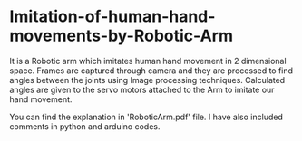 # Imitation-of-human-hand-movements-by-Robotic-Arm
It is a Robotic arm which imitates human hand movement in 2 dimensional space. Frames are captured through camera and they are processed to find angles between the joints using Image processing techniques. Calculated angles are given to the servo motors attached to the Arm to imitate our hand movement.

You can find the explanation in 'RoboticArm.pdf' file. I have also included comments in python and arduino codes.
